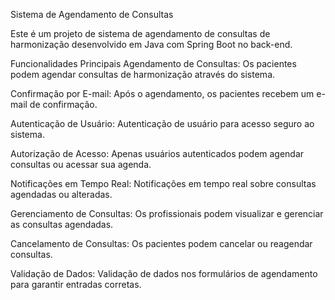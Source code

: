 Sistema de Agendamento de Consultas

Este é um projeto de sistema de agendamento de consultas de harmonização desenvolvido em Java com Spring Boot no back-end.

Funcionalidades Principais Agendamento de Consultas: Os pacientes podem agendar consultas de harmonização através do sistema.

Confirmação por E-mail: Após o agendamento, os pacientes recebem um e-mail de confirmação.

Autenticação de Usuário: Autenticação de usuário para acesso seguro ao sistema.

Autorização de Acesso: Apenas usuários autenticados podem agendar consultas ou acessar sua agenda.

Notificações em Tempo Real: Notificações em tempo real sobre consultas agendadas ou alteradas.

Gerenciamento de Consultas: Os profissionais podem visualizar e gerenciar as consultas agendadas.

Cancelamento de Consultas: Os pacientes podem cancelar ou reagendar consultas.

Validação de Dados: Validação de dados nos formulários de agendamento para garantir entradas corretas.
